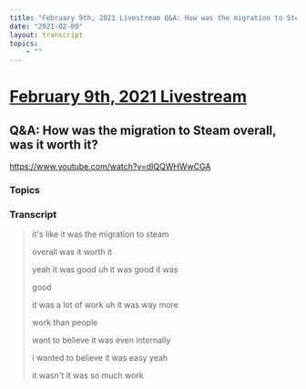 ```yaml
---
title: "February 9th, 2021 Livestream Q&A: How was the migration to Steam overall, was it worth it?"
date: "2021-02-09"
layout: transcript
topics:
    - ""
---
```

# [February 9th, 2021 Livestream](../2021-02-09.md)
## Q&A: How was the migration to Steam overall, was it worth it?
https://www.youtube.com/watch?v=dIQQWHWwCGA

### Topics


### Transcript

> it's like it was the migration to steam
>
> overall was it worth it
>
> yeah it was good uh it was good it was
>
> good
>
> it was a lot of work uh it was way more
>
> work than people
>
> want to believe it was even internally
>
> i wanted to believe it was easy yeah
>
> it wasn't it was so much work
